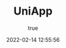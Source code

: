 ---
title: UniApp
date: 2022-02-14 12:55:56
permalink: /frontend/uniapp/
article: false
sidebar: false
pageButton: false
comment: false
prev: false
next: false
pageComponent: 
  name: Catalogue
  data: 
    path: Uniapp
    imgUrl: /assets/img/postgraduate.svg
    description: 目录
author: 
  name: 诚城
  link: https://www.carveybunt.cn/user/profile/
---
